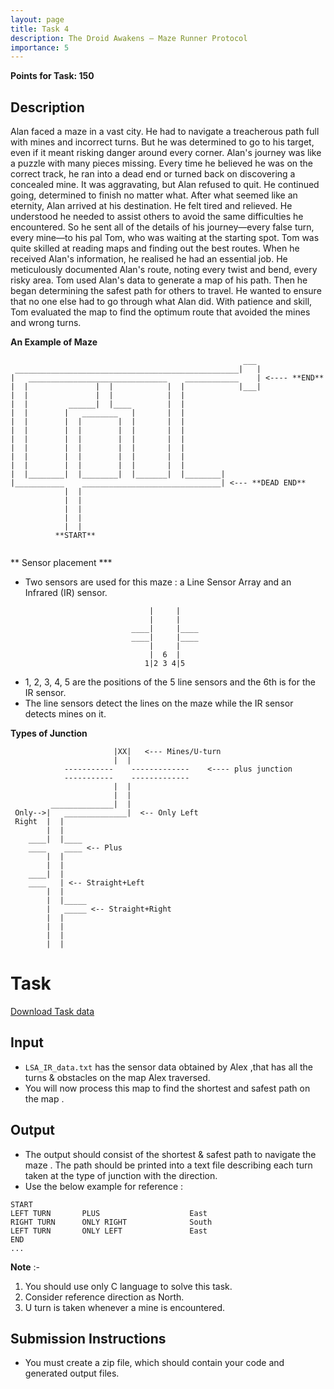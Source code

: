 ```yaml
---
layout: page
title: Task 4
description: The Droid Awakens — Maze Runner Protocol
importance: 5
---
```


**Points for Task: 150**

## Description

Alan faced a maze in a vast city. He had to navigate a treacherous path full with mines and incorrect turns. But he was determined to go to his target, even if it meant risking danger around every corner.
Alan's journey was like a puzzle with many pieces missing. Every time he believed he was on the correct track, he ran into a dead end or turned back on discovering a concealed mine. It was aggravating, but Alan refused to quit. He continued going, determined to finish no matter what.
After what seemed like an eternity, Alan arrived at his destination. He felt tired and relieved. He understood he needed to assist others to avoid the same difficulties he encountered. So he sent all of the details of his journey—every false turn, every mine—to his pal Tom, who was waiting at the starting spot.
Tom was quite skilled at reading maps and finding out the best routes. When he received Alan's information, he realised he had an essential job. He meticulously documented Alan's route, noting every twist and bend, every risky area.
Tom used Alan's data to generate a map of his path. Then he began determining the safest path for others to travel. He wanted to ensure that no one else had to go through what Alan did. With patience and skill, Tom evaluated the map to find the optimum route that avoided the mines and wrong turns.


**An Example of Maze**

```
                                                    ___
 __________________________________________________|   |
|   _______________________________    ____________    | <---- **END**
|  |               |  |            |  |            |___|
|  |               |  |            |  |
|  |         ______|  |____        |  |
|  |        |   ________   |       |  |
|  |        |  |        |  |       |  |
|  |        |  |        |  |       |  |
|  |        |  |        |  |       |  |
|  |        |  |        |  |       |  |
|  |        |  |        |  |       |  |
|  |        |  |        |  |       |  |
|  |________|  |________|  |_______|  |________|
|___________    _______________________________| <--- **DEAD END**
            |  |
            |  |
            |  |
            |  |
            |  |
          **START**


```

** Sensor placement ***
- Two sensors are used for this maze : a Line Sensor Array and an Infrared (IR) sensor.

```
                               |     |
                               |     |
                           ____|     |____
                           ____|     |____
                               |     |
                               |  6  |
                              1|2 3 4|5
```

- 1, 2, 3, 4, 5 are the positions of the 5 line sensors and the 6th is for the IR sensor.
- The line sensors detect the lines on the maze while the IR sensor detects mines on it.

**Types of Junction**

```
					   |XX|	  <--- Mines/U-turn
					   |  |
			-----------    -------------    <---- plus junction
			-----------	   -------------		
                       |  |
                       |  |
         ______________|  |
 Only-->|   ______________|  <-- Only Left
 Right  |  |
        |  |
    ____|  |____
    ____    ____ <-- Plus
        |  |
        |  |
    ____|  |
    ____   | <-- Straight+Left
        |  |
        |  |_____
        |   _____ <-- Straight+Right
        |  |
        |  |
        |  |
        |  |

```

# Task

[Download Task data](https://drive.google.com/file/d/1lQB1hIVMLCdLkzNckBj-tAfWj_tsVkLb/view?usp=drive_link)


## Input

- `LSA_IR_data.txt`  has the sensor data obtained by Alex ,that has all the turns & obstacles on the map Alex traversed.
- You will now process this map to find the shortest and safest path on the map .

## Output
- The output should consist of the shortest & safest path to navigate the maze . The path should be printed into a text file describing each turn taken at the type of junction with the direction.
- Use the below example for reference : 
```
START
LEFT TURN       PLUS                    East
RIGHT TURN      ONLY RIGHT              South
LEFT TURN       ONLY LEFT               East
END
...
```

__Note__ :- 
1. You should use only C language to solve this task.
2.  Consider reference direction as North.
3.  U turn is taken whenever a mine is encountered.

## Submission Instructions

- You must create a zip file, which should contain your code and generated output files.
